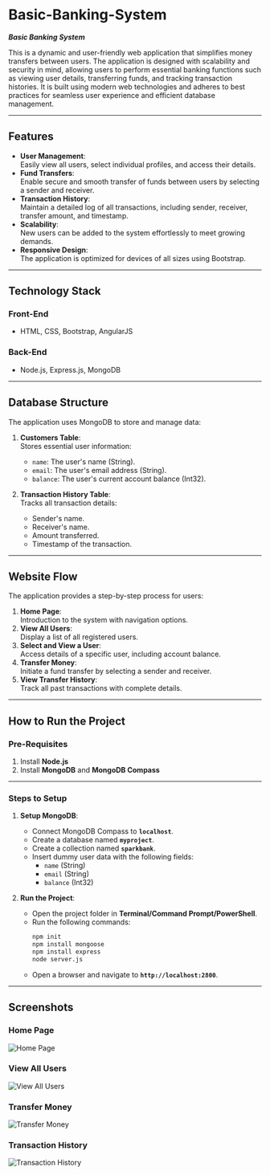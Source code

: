 # Basic-Banking-System

***Basic Banking System***

This is a dynamic and user-friendly web application that simplifies money transfers between users. The application is designed with scalability and security in mind, allowing users to perform essential banking functions such as viewing user details, transferring funds, and tracking transaction histories. It is built using modern web technologies and adheres to best practices for seamless user experience and efficient database management.

---

## **Features**
- **User Management**:  
  Easily view all users, select individual profiles, and access their details.
- **Fund Transfers**:  
  Enable secure and smooth transfer of funds between users by selecting a sender and receiver.
- **Transaction History**:  
  Maintain a detailed log of all transactions, including sender, receiver, transfer amount, and timestamp.
- **Scalability**:  
  New users can be added to the system effortlessly to meet growing demands.
- **Responsive Design**:  
  The application is optimized for devices of all sizes using Bootstrap.

---

## **Technology Stack**
### **Front-End**
- HTML, CSS, Bootstrap, AngularJS

### **Back-End**
- Node.js, Express.js, MongoDB

---

## **Database Structure**
The application uses MongoDB to store and manage data:
1. **Customers Table**:  
   Stores essential user information:
   - `name`: The user's name (String).  
   - `email`: The user's email address (String).  
   - `balance`: The user's current account balance (Int32).  
   
2. **Transaction History Table**:  
   Tracks all transaction details:
   - Sender's name.  
   - Receiver's name.  
   - Amount transferred.  
   - Timestamp of the transaction.

---

## **Website Flow**
The application provides a step-by-step process for users:
1. **Home Page**:  
   Introduction to the system with navigation options.  
2. **View All Users**:  
   Display a list of all registered users.  
3. **Select and View a User**:  
   Access details of a specific user, including account balance.  
4. **Transfer Money**:  
   Initiate a fund transfer by selecting a sender and receiver.  
5. **View Transfer History**:  
   Track all past transactions with complete details.

---

## **How to Run the Project**

### **Pre-Requisites**
1. Install **Node.js**
2. Install **MongoDB** and **MongoDB Compass**

---

### **Steps to Setup**
1. **Setup MongoDB**:  
    - Connect MongoDB Compass to **`localhost`**.  
    - Create a database named **`myproject`**.  
    - Create a collection named **`sparkbank`**.  
    - Insert dummy user data with the following fields:  
      - `name` (String)  
      - `email` (String)  
      - `balance` (Int32)

2. **Run the Project**:
    - Open the project folder in **Terminal/Command Prompt/PowerShell**.
    - Run the following commands:
      ```bash
      npm init
      npm install mongoose
      npm install express
      node server.js
      ```
    - Open a browser and navigate to **`http://localhost:2800`**.

---

## **Screenshots**
### Home Page
![Home Page](https://user-images.githubusercontent.com/50388943/115108780-eff6ca00-9f8f-11eb-8aac-b8147d9abb33.png)

### View All Users
![View All Users](https://user-images.githubusercontent.com/50388943/115108781-f127f700-9f8f-11eb-98bf-44cccdf10a15.png)

### Transfer Money
![Transfer Money](https://user-images.githubusercontent.com/50388943/115108785-f84f0500-9f8f-11eb-9d7a-4e5cfd269349.png)

### Transaction History
![Transaction History](https://user-images.githubusercontent.com/50388943/115108792-000ea980-9f90-11eb-8dde-ad6c75e87ab3.png)
